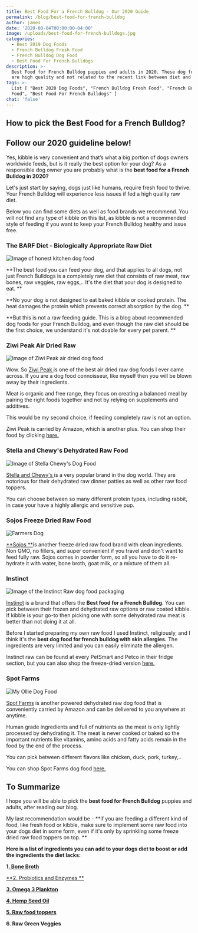 ```yaml
---
title: Best Food For a French Bulldog - Our 2020 Guide
permalink: /blog/best-food-for-french-bulldog
author: james
date: '2020-08-04T00:00:00-04:00'
image: /uploads/best-food-for-french-bulldogs.jpg
categories:
  - Best 2019 Dog Foods
  - French Bulldog Fresh Food
  - French Bulldog Dog Food
  - Best Food For French Bulldogs
description: >-
  Best Food for French Bulldog puppies and adults in 2020. These dog food brands
  are high quality and not related to the recent link between diet and DCM.
tags: >-
  List [ "Best 2020 Dog Foods", "French Bulldog Fresh Food", "French Bulldog Dog
  Food", "Best Food For French Bulldogs" ]
chat: 'false'
---
```

## How to pick the Best Food for a French Bulldog?

## Follow our 2020 guideline below!

Yes, kibble is very convenient and that’s what a big portion of dogs owners worldwide feeds, but is it really the best option for your dog? As a responsible dog owner you are probably what is the **best food for a French Bulldog in 2020?**

Let's just start by saying, dogs just like humans, require fresh food to thrive. Your French Bulldog will experience less issues if fed a high quality raw diet.

Below you can find some diets as well as food brands we recommend. You will not find any type of kibble on this list, as kibble is not a recommended style of feeding if you want to keep your French Bulldog healthy and issue free. 

### **The BARF Diet - Biologically Appropriate Raw Diet**

![Image of honest kitchen dog food](/uploads/raw-dog-food.jpg)

**The best food you can feed your dog, and that applies to all dogs, not just French Bulldogs is a completely raw diet that consists of raw meat, raw bones, raw veggies, raw eggs,.. It's the diet that your dog is designed to eat. **

**No your dog is not designed to eat baked kibble or cooked protein. The heat damages the protein which prevents correct absorption by the dog. **

**But this is not a raw feeding guide. This is a blog about recommended dog foods for your French Bulldog, and even though the raw diet should be the first choice, we understand it's not doable for every pet parent. **

### **Ziwi Peak Air Dried Raw**

![Image of Ziwi Peak air dried dog food](/uploads/ziwipeak-dog-food.jpg)

Wow. So [Ziwi Peak ](https://amzn.to/31mHGH9)is one of the best air dried raw dog foods I ever came across. If you are a dog food connoisseur, like myself then you will be blown away by their ingredients. 

Meat is organic and free range, they focus on creating a balanced meal by pairing the right foods together and not by relying on supplements and additives. 

This would be my second choice, if feeding completely raw is not an option.  

Ziwi Peak is carried by Amazon, which is another plus. You can shop their food by clicking [here.](https://amzn.to/31mHGH9)

### **Stella and Chewy's Dehydrated Raw Food**

![Image of Stella Chewy's Dog Food](/uploads/stella_chewy_food.jpg)

[Stella and Chewy's ](https://amzn.to/2EKCIw4)is a very popular brand in the dog world. They are notorious for their dehydrated raw dinner patties as well as other raw food toppers.

You can choose between so many different protein types, including rabbit, in case your have a highly allergic and sensitive pup.

### **Sojos Freeze Dried Raw Food**

![Farmers Dog](/uploads/sojos-raw-dog-food.png)

[**Sojos **](https://amzn.to/3i71GUJ)is another freeze dried raw food brand with clean ingredients. Non GMO, no fillers, and super convenient if you travel and don't want to feed fully raw. Sojos comes in powder form, so all you have to do it re-hydrate it with water, bone broth, goat milk, or a mixture of them all. 

### **Instinct**

![Image of the Instinct Raw dog food packaging](/uploads/raw-instinct-dog-food.png)

[Instinct](https://amzn.to/33mxT6y) is a brand that offers the **Best food for a French Bulldog**. You can pick between their frozen  and dehydrated raw options or raw coated kibble. If kibble is your go-to then picking one with some dehydrated raw meat is better than not doing it at all.

Before I started preparing my own raw food I used Instinct, religiously, and I think it's the **best dog food for french bulldog with skin allergies.** The ingredients are very limited and you can easily eliminate the allergen.

Instinct raw can be found at every PetSmart and Petco in their fridge section, but you can also shop the freeze-dried version [here.](https://amzn.to/33mxT6y) 

### **Spot Farms**

![My Ollie Dog Food](/uploads/spot-farms-dog-food.jpg)

[Spot Farms](https://amzn.to/3i75wND) is another powered dehydrated raw dog food that is conveniently carried by Amazon and can be delivered to you anywhere at anytime. 

Human grade ingredients and full of nutrients as the meat is only lightly processed by dehydrating it. The meat is never cooked or baked so the important nutrients like vitamins, amino acids and fatty acids remain in the food by the end of the process. 

You can pick between different flavors like chicken, duck, pork, turkey,..

You can shop Spot Farms dog food [here. ](https://amzn.to/3i75wND)

### 

### 

### 

### 

## To Summarize

I hope you will be able to pick the **best food for French Bulldog** puppies and adults, after reading our blog.

My last recommendation would be - **if you are feeding a different kind of food, like fresh food or kibble, make sure to implement some raw food into your dogs diet in some form, even if it's only by sprinkling some freeze dried raw food toppers on top. **

**Here is a list of ingredients you can add to your dogs diet to boost or add the ingredients the diet lacks:**

**1**[**. Bone Broth**](https://amzn.to/2EJefaq)

[**2. Probiotics and Enzymes **](https://amzn.to/3gsrb2s)

[**3. Omega 3 Plankton**](https://amzn.to/39WZE75)

[**4. Hemp Seed Oil**](https://amzn.to/2XpEVU3)

[**5. Raw food toppers**](https://amzn.to/2DjzcbK)

**6. Raw Green Veggies**
